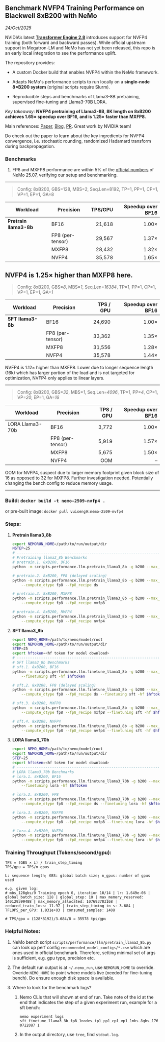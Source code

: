 ## Benchmark NVFP4 Training Performance on Blackwell 8xB200 with NeMo

*24/Oct/2025*

NVIDIA’s latest [**Transformer Engine 2.8**](https://github.com/NVIDIA/TransformerEngine/releases/tag/v2.8) introduces support for NVFP4 training (both forward and backward passes). While official upstream support in Megatron-LM and NeMo has not yet been released, this repo is an early local integration to see the performance uplift.

The repository provides:

* A custom Docker build that enables NVFP4 within the NeMo framework.

* Adapts NeMo's performance scripts to run locally on a **single-node 8×B200 system** (original scripts require Slurm).

* Reproducible steps and benchmarks of Llama3-8B pretraining, supervised fine-tuning and Llama3-70B LORA.

*Key takeaway*: **NVFP4 pretraining of Llama3-8B, 8K length on 8xB200 achieves **1.65× speedup** over BF16, and is **1.25× faster** than MXFP8.** 

Main references: [Paper](https://arxiv.org/abs/2509.25149), [Blog](https://developer.nvidia.com/blog/nvfp4-trains-with-precision-of-16-bit-and-speed-and-efficiency-of-4-bit/), [PR](https://github.com/NVIDIA/TransformerEngine/pull/2177). Great work by NVIDIA team!

Do check out the paper to learn about the key ingredients for NVFP4 convergence, i.e. stochastic rounding, randomized Hadamard transform during backpropagation.

### Benchmarks
1. FP8 and MXFP8 performance are within 5% of the [official numbers](https://docs.nvidia.com/nemo-framework/user-guide/25.07/performance/performance-summary.html) of NeMo 25.07, verifying our setup and benchmarking.

-------------------
> Config: 8xB200, GBS=128, MBS=2, Seq.Len=8192, TP=1, PP=1, CP=1, VP=1, EP=1, GA=8

| Workload                | Precision        | TPS/GPU  | Speedup over BF16 |
|-------------------------| -----------------|---------:|-----:|
| **Pretrain llama3-8b**  | BF16             | 21,618   | 1.00×|
|                         | FP8 (per-tensor) | 29,567   | 1.37×|
|                         | MXFP8            | 28,432   | 1.32×|
|                         | NVFP4            | 35,578   | 1.65×|
NVFP4 is 1.25× higher than MXFP8 here.
-------------------
> Config: 8xB200, GBS=*8*, MBS=*1*, Seq.Len=*16384*, TP=1, PP=1, CP=1, VP=1, EP=1, GA=*1*

| Workload         | Precision        | TPS / GPU | Speedup over BF16 |
|------------------|------------------|----------:|------------------:|
|**SFT llama3-8b** | BF16             | 24,690    | 1.00×             |
|                  | FP8 (per-tensor) | 33,362    | 1.35×             |
|                  | MXFP8            | 31,556    | 1.28×             |
|                  | NVFP4            | 35,578    | 1.44×             |

NVFP4 is 1.12× higher than MXFP8. Lower due to longer sequence length (16k) which has larger portion of the load and is not targeted for optimization, NVFP4 only applies to linear layers.

-------------------
> Config: 8xB200, GBS=*32*, MBS=*1*, Seq.Len=*4096*, TP=1, PP=*4*, CP=1, VP=*20*, EP=1, GA=*16*

| Workload         | Precision        | TPS / GPU | Speedup over BF16 |
|------------------|------------------|----------:|------------------:|
| LORA Llama3-70b  | BF16             | 3,772     | 1.00×             |
|                  | FP8 (per-tensor) | 5,919     | 1.57×             |
|                  | MXFP8            | 5,675     | 1.50×             |
|                  | NVFP4            | OOM       | –                 |

OOM for NVFP4, suspect due to larger memory footprint given block size of 16 as opposed to 32 for MXFP8. Further investigation needed. Potentially changing the bench config to reduce memory usage.

-------------------
### Build: `docker build -t nemo-2509-nvfp4 .`
or pre-built image: `docker pull vuiseng9:nemo-2509-nvfp4`

### Steps:
1. **Pretrain llama3_8b**  
    ```bash
    export NEMORUN_HOME=/path/to/run/output/dir
    NSTEP=25
    # ----------------------------------------------------------------------------------
    # Pretraining llama3_8b Benchmarks
    # pretrain.1. 8xB200, BF16 
    python -m scripts.performance.llm.pretrain_llama3_8b -g b200 --max_steps $NSTEP

    # pretrain.2. 8xB200, FP8 (delayed scaling)
    python -m scripts.performance.llm.pretrain_llama3_8b -g b200 --max_steps $NSTEP \
        --compute_dtype fp8 --fp8_recipe ds

    # pretrain.3. 8xB200, MXFP8
    python -m scripts.performance.llm.pretrain_llama3_8b -g b200 --max_steps $NSTEP \
        --compute_dtype fp8 --fp8_recipe mxfp8

    # pretrain.4. 8xB200, NVFP4
    python -m scripts.performance.llm.pretrain_llama3_8b -g b200 --max_steps $NSTEP \
        --compute_dtype fp8 --fp8_recipe nvfp4
    ```

1. **SFT llama3_8b**
    ```bash
    export NEMO_HOME=/path/to/nemo/model/root
    export NEMORUN_HOME=/path/to/run/output/dir
    STEP=25
    export hftoken=<hf token for model download>
    # ----------------------------------------------------------------------------------
    # SFT llama3_8b Benchmarks
    # sft.1. 8xB200, BF16
    python -m scripts.performance.llm.finetune_llama3_8b -g b200 --max_steps $NSTEP \
        --finetuning sft -hf $hftoken

    # sft.2. 8xB200, FP8 (delayed scaling) 
    python -m scripts.performance.llm.finetune_llama3_8b -g b200 --max_steps $NSTEP \
        --compute_dtype fp8 --fp8_recipe ds --finetuning sft -hf $hftoken

    # sft.3. 8xB200, MXFP8 
    python -m scripts.performance.llm.finetune_llama3_8b -g b200 --max_steps $NSTEP \
        --compute_dtype fp8 --fp8_recipe mxfp8 --finetuning sft -hf $hftoken

    # sft.4. 8xB200, NVFP4
    python -m scripts.performance.llm.finetune_llama3_8b -g b200 --max_steps $NSTEP \
        --compute_dtype fp8 --fp8_recipe nvfp4 --finetuning sft -hf $hftoken
    ```

1. **LORA llama3_70b**
    ```bash
    export NEMO_HOME=/path/to/nemo/model/root
    export NEMORUN_HOME=/path/to/run/output/dir
    STEP=25
    export hftoken=<hf token for model download>
    # ----------------------------------------------------------------------------------
    # LORA llama3_70b Benchmarks
    # lora.1. 8xB200, BF16
    python -m scripts.performance.llm.finetune_llama3_70b -g b200 --max_steps $NSTEP \
        --finetuning lora -hf $hftoken

    # lora.2. 8xB200, FP8
    python -m scripts.performance.llm.finetune_llama3_70b -g b200 --max_steps $NSTEP \
        --compute_dtype fp8 --fp8_recipe ds --finetuning lora -hf $hftoken

    # lora.3. 8xB200, MXFP8
    python -m scripts.performance.llm.finetune_llama3_70b -g b200 --max_steps $NSTEP \
        --compute_dtype fp8 --fp8_recipe mxfp8 --finetuning lora -hf $hftoken

    # lora.4. 8xB200, NVFP4
    python -m scripts.performance.llm.finetune_llama3_70b -g b200 --max_steps $NSTEP \
        --compute_dtype fp8 --fp8_recipe nvfp4 --finetuning lora -hf $hftoken
    ```

### Training Throughput (Tokens/second/gpu):
```
TPS = (GBS × L) / train_step_timing
TPS/gpu = TPS/n_gpus

L: sequence length; GBS: global batch size; n_gpus: number of gpus used

e.g. given log:
# mbs_128gbs/0 Training epoch 0, iteration 10/14 | lr: 1.649e-06 | global_batch_size: 128 | global_step: 10 | max_memory_reserved: 140129599488 | max_memory_allocated: 107693703168 | reduced_train_loss: 11.97 | train_step_timing in s: 3.684 | TFLOPS_per_GPU: 1.831e+03 | consumed_samples: 1408

# TPS/gpu = (128*8192)/3.684/8 = 35578 tps/gpu
```

### Helpful Notes:
1. NeMo bench script `scripts/performance/llm/pretrain_llama3_8b.py` can look up perf config `recommended_model_configs/*.csv` which are ones used in official benchmark. Therefore, setting minimal set of args is sufficient, e.g. gpu type, precision etc.

1. The default run output is at `~/.nemo_run`, use `NEMORUN_HOME` to override. Overide `NEMO_HOME` to point where models live (needed for fine-tuning bench). Do ensure enough disk space is available.

1. Where to look for the benchmark logs? 
    1. Nemo CLIs that will shown at end of run. Take note of the id at the end that indicates the step of a given experiment run, example for a sft bench:
        
        `nemo experiment logs sft_finetune_llama3_8b_fp8_1nodes_tp1_pp1_cp1_vp1_1mbs_8gbs_1760722087 1` 
    2. In  the output directory, use `tree`, find `stdout.log`. 
